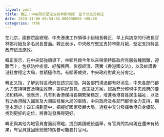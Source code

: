 ```yaml
---
layout: post
title: 韓正：中央政府堅定支持林鄭月娥　並予以充分肯定
date: 2020-11-06 08:54:50.000000000 +08:00
categories: rthk
---
```


在北京，國務院副總理、中央港澳工作領導小組組長韓正，早上與訪京的行政長官林鄭月娥及多名局長會面。韓正表示，中央政府堅定支持林鄭月娥，堅定支持特區政府依法施政。

韓正表示，在中央堅強領導下，林鄭月娥今年以來帶領特區政府克服各種困難，迎難而上，包括防控疫情、紓解民困、恢復經濟、落實《香港國安法》，以及維護香港社會穩定大局，並積極作為，有顯著成效，中央政府對此充分肯定。

韓正又指，了解到特區政府在訪京期間，與各部門溝通都有好消息，中央各部門都大力支持特首及特區政府，提供好意見、政策及方案，認為充分體現中央政府的要求和精神。他表示，凡有利香港保持長期繁榮穩定，增進香港百姓民生福祉，以及有助香港融入國家及大灣區發展大局的事情，中央政府及各部門都會全力支持，期望本港於十四五規劃當中，把握好國家發展大局，過程中充分發揮香港自身優勢，找到更好的定位，將香港發展得更好。

韓正與其他內地官員會面前寒暄，提到美國總統選舉，有官員問為何現在還未有結果，有官員就回應總統特朗普可能要打官司。
